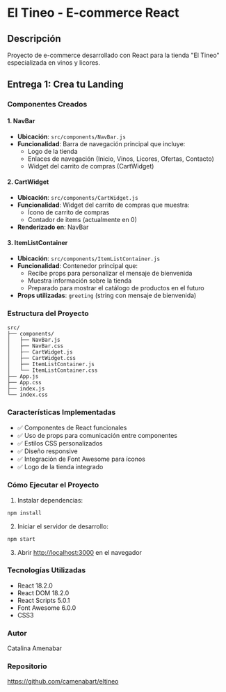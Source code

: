 # El Tineo - E-commerce React

## Descripción
Proyecto de e-commerce desarrollado con React para la tienda "El Tineo" especializada en vinos y licores.

## Entrega 1: Crea tu Landing

### Componentes Creados

#### 1. NavBar
- **Ubicación**: `src/components/NavBar.js`
- **Funcionalidad**: Barra de navegación principal que incluye:
  - Logo de la tienda
  - Enlaces de navegación (Inicio, Vinos, Licores, Ofertas, Contacto)
  - Widget del carrito de compras (CartWidget)

#### 2. CartWidget
- **Ubicación**: `src/components/CartWidget.js`
- **Funcionalidad**: Widget del carrito de compras que muestra:
  - Ícono de carrito de compras
  - Contador de items (actualmente en 0)
- **Renderizado en**: NavBar

#### 3. ItemListContainer
- **Ubicación**: `src/components/ItemListContainer.js`
- **Funcionalidad**: Contenedor principal que:
  - Recibe props para personalizar el mensaje de bienvenida
  - Muestra información sobre la tienda
  - Preparado para mostrar el catálogo de productos en el futuro
- **Props utilizadas**: `greeting` (string con mensaje de bienvenida)

### Estructura del Proyecto
```
src/
├── components/
│   ├── NavBar.js
│   ├── NavBar.css
│   ├── CartWidget.js
│   ├── CartWidget.css
│   ├── ItemListContainer.js
│   └── ItemListContainer.css
├── App.js
├── App.css
├── index.js
└── index.css
```

### Características Implementadas
- ✅ Componentes de React funcionales
- ✅ Uso de props para comunicación entre componentes
- ✅ Estilos CSS personalizados
- ✅ Diseño responsive
- ✅ Integración de Font Awesome para íconos
- ✅ Logo de la tienda integrado

### Cómo Ejecutar el Proyecto

1. Instalar dependencias:
```bash
npm install
```

2. Iniciar el servidor de desarrollo:
```bash
npm start
```

3. Abrir [http://localhost:3000](http://localhost:3000) en el navegador

### Tecnologías Utilizadas
- React 18.2.0
- React DOM 18.2.0
- React Scripts 5.0.1
- Font Awesome 6.0.0
- CSS3

### Autor
Catalina Amenabar

### Repositorio
https://github.com/camenabart/eltineo
